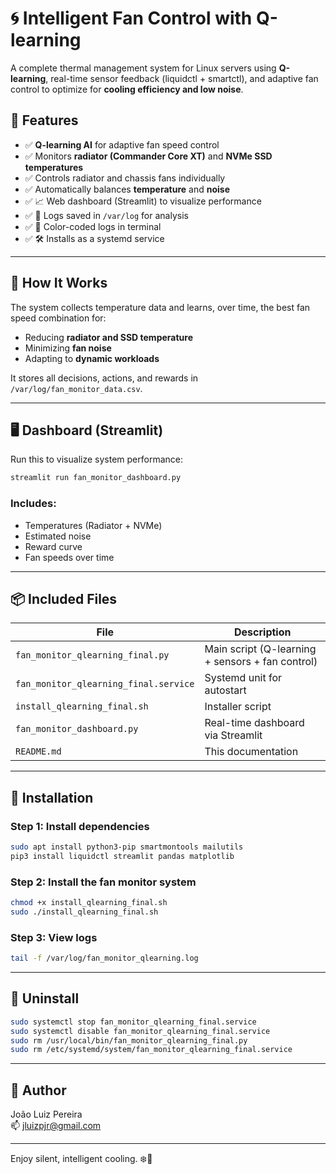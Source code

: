 
# 🌀 Intelligent Fan Control with Q-learning

A complete thermal management system for Linux servers using **Q-learning**, real-time sensor feedback (liquidctl + smartctl), and adaptive fan control to optimize for **cooling efficiency and low noise**.

## 🚀 Features

- ✅ **Q-learning AI** for adaptive fan speed control
- ✅ Monitors **radiator (Commander Core XT)** and **NVMe SSD temperatures**
- ✅ Controls radiator and chassis fans individually
- ✅ Automatically balances **temperature** and **noise**
- ✅ 📈 Web dashboard (Streamlit) to visualize performance
- ✅ 📁 Logs saved in `/var/log` for analysis
- ✅ 🎨 Color-coded logs in terminal
- ✅ 🛠 Installs as a systemd service

---

## 🧠 How It Works

The system collects temperature data and learns, over time, the best fan speed combination for:

- Reducing **radiator and SSD temperature**
- Minimizing **fan noise**
- Adapting to **dynamic workloads**

It stores all decisions, actions, and rewards in `/var/log/fan_monitor_data.csv`.

---

## 🖥 Dashboard (Streamlit)

Run this to visualize system performance:

```bash
streamlit run fan_monitor_dashboard.py
```

### Includes:
- Temperatures (Radiator + NVMe)
- Estimated noise
- Reward curve
- Fan speeds over time

---

## 📦 Included Files

| File | Description |
|------|-------------|
| `fan_monitor_qlearning_final.py` | Main script (Q-learning + sensors + fan control) |
| `fan_monitor_qlearning_final.service` | Systemd unit for autostart |
| `install_qlearning_final.sh` | Installer script |
| `fan_monitor_dashboard.py` | Real-time dashboard via Streamlit |
| `README.md` | This documentation |

---

## 🔧 Installation

### Step 1: Install dependencies

```bash
sudo apt install python3-pip smartmontools mailutils
pip3 install liquidctl streamlit pandas matplotlib
```

### Step 2: Install the fan monitor system

```bash
chmod +x install_qlearning_final.sh
sudo ./install_qlearning_final.sh
```

### Step 3: View logs

```bash
tail -f /var/log/fan_monitor_qlearning.log
```

---

## 🧼 Uninstall

```bash
sudo systemctl stop fan_monitor_qlearning_final.service
sudo systemctl disable fan_monitor_qlearning_final.service
sudo rm /usr/local/bin/fan_monitor_qlearning_final.py
sudo rm /etc/systemd/system/fan_monitor_qlearning_final.service
```

---

## 📧 Author

João Luiz Pereira  
📫 jluizpjr@gmail.com

---

Enjoy silent, intelligent cooling. ❄️🧠
